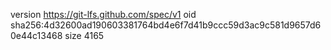 version https://git-lfs.github.com/spec/v1
oid sha256:4d32600ad190603381764bd4e6f7d41b9ccc59d3ac9c581d9657d60e44c13468
size 4165
